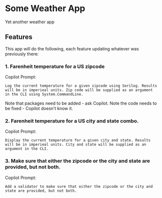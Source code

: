 # Some Weather App
Yet another weather app

## Features
This app will do the following, each feature updating whatever was previously there:

### 1. Farenheit temperature for a US zipcode
Copilot Prompt:
```
Log the current temperature for a given zipcode using Serilog. Results will be in imperieal units. Zip code will be supplied as an argument in the CLI using System.CommandLine.
```
Note that packages need to be added - ask Copilot.
Note the code needs to be fixed - Copilot doesn't know it.

### 2. Farenheit temperature for a US city and state combo.
Copilot Prompt:
```
Display the current temperature for a given city and state. Results will be in imperieal units. City and state will be supplied as an argument in the CLI.
```

### 3. Make sure that either the zipcode or the city and state are provided, but not both.
Copilot Prompt:
```
Add a validator to make sure that either the zipcode or the city and state are provided, but not both.
```
